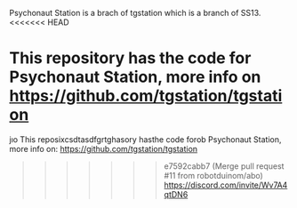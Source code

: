 Psychonaut Station is a brach of tgstation which is a branch of SS13.
<<<<<<< HEAD

This repository has the code for Psychonaut Station, more info on https://github.com/tgstation/tgstation
=======
jıo
This reposixcsdtasdfgrtghasory hasthe code forob Psychonaut Station, more info on: https://github.com/tgstation/tgstation
>>>>>>> e7592cabb7 (Merge pull request #11 from robotduinom/abo)
https://discord.com/invite/Wv7A4qtDN6
